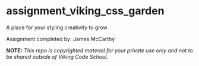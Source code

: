 assignment_viking_css_garden
============================

A place for your styling creativity to grow

Assignment completed by: James McCarthy


**NOTE:** *This repo is copyrighted material for your private use only and not to be shared outside of Viking Code School.*

